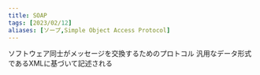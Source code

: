 ```yaml
---
title: SOAP
tags: [2023/02/12]
aliases: [ソープ,Simple Object Access Protocol]
---
```


ソフトウェア同士がメッセージを交換するためのプロトコル
汎用なデータ形式であるXMLに基づいて記述される